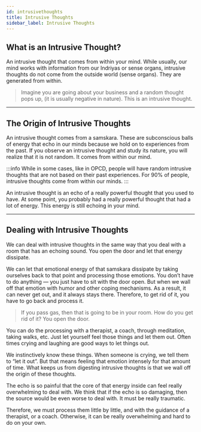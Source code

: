 ```yaml
---
id: intrusivethoughts
title: Intrusive Thoughts
sidebar_label: Intrusive Thoughts
---
```


## What is an Intrusive Thought?
An intrusive thought that comes from within your mind. While usually, our mind works with information from our Indriyas or sense organs, intrusive thoughts do not come from the outside world (sense organs). They are generated from within.

> Imagine you are going about your business and a random thought pops up, (it is usually negative in nature). This is an intrusive thought.

---

## The Origin of Intrusive Thoughts
An intrusive thought comes from a samskara. These are subconscious balls of energy that echo in our minds because we hold on to experiences from the past. If you observe an intrusive thought and study its nature, you will realize that it is not random. It comes from within our mind.

:::info
While in some cases, like in OPCD, people will have random intrusive thoughts that are not based on their past experiences. For 90% of people, intrusive thoughts come from within our minds.
:::

An intrusive thought is an echo of a really powerful thought that you used to have. At some point, you probably had a really powerful thought that had a lot of energy. This energy is still echoing in your mind.

---

## Dealing with Intrusive Thoughts
We can deal with intrusive thoughts in the same way that you deal with a room that has an echoing sound. You open the door and let that energy dissipate.

We can let that emotional energy of that samskara dissipate by taking ourselves back to that point and processing those emotions. You don’t have to do anything — you just have to sit with the door open. But when we wall off that emotion with humor and other coping mechanisms. As a result, it can never get out, and it always stays there. Therefore, to get rid of it, you have to go back and process it.

> If you pass gas, then that is going to be in your room. How do you get rid of it? You open the door.

You can do the processing with a therapist, a coach, through meditation, taking walks, etc. Just let yourself feel those things and let them out. Often times crying and laughing are good ways to let things out.

We instinctively know these things. When someone is crying, we tell them to “let it out”. But that means feeling that emotion intensely for that amount of time. What keeps us from digesting intrusive thoughts is that we wall off the origin of these thoughts.

The echo is so painful that the core of that energy inside can feel really overwhelming to deal with. We think that if the echo is so damaging, then the source would be even worse to deal with. It must be really traumatic.

Therefore, we must process them little by little, and with the guidance of a therapist, or a coach. Otherwise, it can be really overwhelming and hard to do on your own.